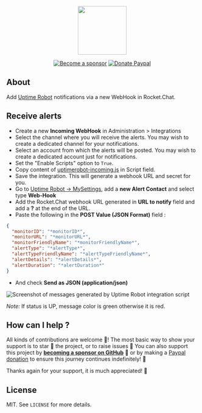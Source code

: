 <p align="center"><img height="128" src="https://github.com/crazy-max/rocketchat-uptimerobot/blob/master/res/rocketchat-uptimerobot.png"></p>

<p align="center">
  <a href="https://github.com/sponsors/crazy-max"><img src="https://img.shields.io/badge/sponsor-crazy--max-181717.svg?logo=github&style=flat-square" alt="Become a sponsor"></a>
  <a href="https://www.paypal.me/crazyws"><img src="https://img.shields.io/badge/donate-paypal-00457c.svg?logo=paypal&style=flat-square" alt="Donate Paypal"></a>
</p>

## About

Add [Uptime Robot](https://uptimerobot.com) notifications via a new WebHook in Rocket.Chat.

## Receive alerts

- Create a new **Incoming WebHook** in Administration > Integrations
- Select the channel where you will receive the alerts. You may wish to create a dedicated channel for your notifications.
- Select an account from which the alerts will be posted. You may wish to create a dedicated account just for notifications.
- Set the "Enable Scripts" option to `True`.
- Copy content of [uptimerobot-incoming.js](src/uptimerobot-incoming.js) in Script field.
- Save the integration. This will generate a webhook URL and secret for you.
- Go to [Uptime Robot -> MySettings](https://uptimerobot.com/dashboard.php#mySettings), add a **new Alert Contact** and select type **Web-Hook**
- Add the Rocket.Chat webhook URL generated in **URL to notify** field and add a **?** at the end of the URL.
- Paste the following in the **POST Value (JSON Format)** field :

```json
{
  "monitorID": "*monitorID*",
  "monitorURL": "*monitorURL*",
  "monitorFriendlyName": "*monitorFriendlyName*",
  "alertType": "*alertType*",
  "alertTypeFriendlyName": "*alertTypeFriendlyName*",
  "alertDetails": "*alertDetails*",
  "alertDuration": "*alertDuration*"
}
```

- And check **Send as JSON (application/json)**

![Screenshot of messages generated by Uptime Robot integration script](res/screenshot.png)

*Note:* If status is UP, message color is green otherwise it is red.

## How can I help ?

All kinds of contributions are welcome :raised_hands:! The most basic way to show your support is to star :star2: the project, or to raise issues :speech_balloon: You can also support this project by [**becoming a sponsor on GitHub**](https://github.com/sponsors/crazy-max) :clap: or by making a [Paypal donation](https://www.paypal.me/crazyws) to ensure this journey continues indefinitely! :rocket:

Thanks again for your support, it is much appreciated! :pray:

## License

MIT. See `LICENSE` for more details.
